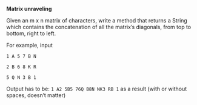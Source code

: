 **Matrix unraveling**

Given an m x n matrix of characters, write a method that returns a String which
contains the concatenation of all the matrix’s diagonals, from top to bottom,
right to left.

For example, input


`1 A 5 7 B N`

`2 B 6 8 K R`

`5 Q N 3 B 1`


Output has to be: `1 A2 5B5 76Q B8N NK3 RB 1` as a result (with or
without spaces, doesn’t matter)
 